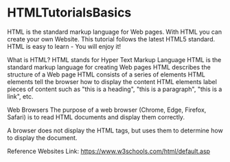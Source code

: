 # HTMLTutorialsBasics
HTML is the standard markup language for Web pages.  With HTML you can create your own Website.  This tutorial follows the latest HTML5 standard.  HTML is easy to learn - You will enjoy it!

What is HTML?
HTML stands for Hyper Text Markup Language
HTML is the standard markup language for creating Web pages
HTML describes the structure of a Web page
HTML consists of a series of elements
HTML elements tell the browser how to display the content
HTML elements label pieces of content such as "this is a heading", "this is a paragraph", "this is a link", etc.

Web Browsers
The purpose of a web browser (Chrome, Edge, Firefox, Safari) is to read HTML documents and display them correctly.

A browser does not display the HTML tags, but uses them to determine how to display the document.

Reference Websites Link:
https://www.w3schools.com/html/default.asp
